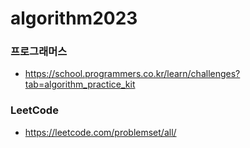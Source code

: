 # algorithm2023

### 프로그래머스
- https://school.programmers.co.kr/learn/challenges?tab=algorithm_practice_kit

### LeetCode 
- https://leetcode.com/problemset/all/
